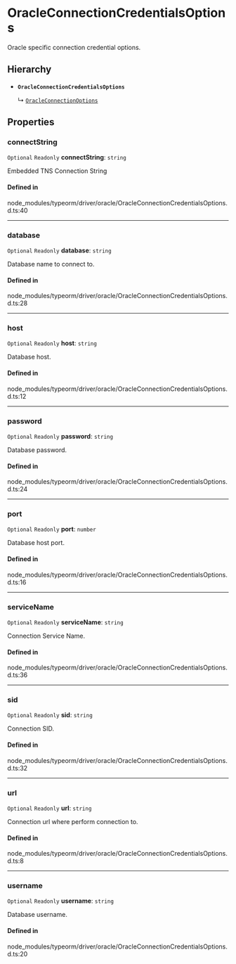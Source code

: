 # OracleConnectionCredentialsOptions

Oracle specific connection credential options.

## Hierarchy

- **`OracleConnectionCredentialsOptions`**

  ↳ [`OracleConnectionOptions`](OracleConnectionOptions.md)

## Properties

### connectString

 `Optional` `Readonly` **connectString**: `string`

Embedded TNS Connection String

#### Defined in

node_modules/typeorm/driver/oracle/OracleConnectionCredentialsOptions.d.ts:40

___

### database

 `Optional` `Readonly` **database**: `string`

Database name to connect to.

#### Defined in

node_modules/typeorm/driver/oracle/OracleConnectionCredentialsOptions.d.ts:28

___

### host

 `Optional` `Readonly` **host**: `string`

Database host.

#### Defined in

node_modules/typeorm/driver/oracle/OracleConnectionCredentialsOptions.d.ts:12

___

### password

 `Optional` `Readonly` **password**: `string`

Database password.

#### Defined in

node_modules/typeorm/driver/oracle/OracleConnectionCredentialsOptions.d.ts:24

___

### port

 `Optional` `Readonly` **port**: `number`

Database host port.

#### Defined in

node_modules/typeorm/driver/oracle/OracleConnectionCredentialsOptions.d.ts:16

___

### serviceName

 `Optional` `Readonly` **serviceName**: `string`

Connection Service Name.

#### Defined in

node_modules/typeorm/driver/oracle/OracleConnectionCredentialsOptions.d.ts:36

___

### sid

 `Optional` `Readonly` **sid**: `string`

Connection SID.

#### Defined in

node_modules/typeorm/driver/oracle/OracleConnectionCredentialsOptions.d.ts:32

___

### url

 `Optional` `Readonly` **url**: `string`

Connection url where perform connection to.

#### Defined in

node_modules/typeorm/driver/oracle/OracleConnectionCredentialsOptions.d.ts:8

___

### username

 `Optional` `Readonly` **username**: `string`

Database username.

#### Defined in

node_modules/typeorm/driver/oracle/OracleConnectionCredentialsOptions.d.ts:20
